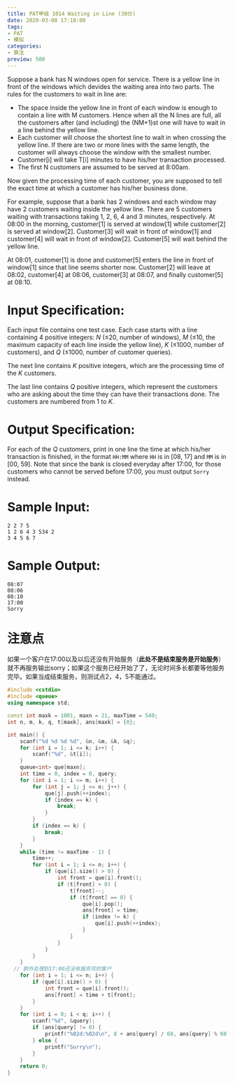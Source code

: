 ```yaml
---
title: PAT甲级 1014 Waiting in Line (30分)
date: 2020-03-08 17:18:00
tags: 
- PAT
- 模拟
categories: 
- 算法
preview: 500
---
```


Suppose a bank has N windows open for service. There is a yellow line in front of the windows which devides the waiting area into two parts. The rules for the customers to wait in line are:

- The space inside the yellow line in front of each window is enough to contain a line with M customers. Hence when all the N lines are full, all the customers after (and including) the (NM+1)st one will have to wait in a line behind the yellow line.
- Each customer will choose the shortest line to wait in when crossing the yellow line. If there are two or more lines with the same length, the customer will always choose the window with the smallest number.
- Customer[i] will take T[i] minutes to have his/her transaction processed.
- The first N customers are assumed to be served at 8:00am.

Now given the processing time of each customer, you are supposed to tell the exact time at which a customer has his/her business done.

For example, suppose that a bank has 2 windows and each window may have 2 customers waiting inside the yellow line. There are 5 customers waiting with transactions taking 1, 2, 6, 4 and 3 minutes, respectively. At 08:00 in the morning, customer[1] is served at window[1] while customer[2] is served at window[2]. Customer[3] will wait in front of window[1] and customer[4] will wait in front of window[2]. Customer[5] will wait behind the yellow line.

At 08:01, customer[1] is done and customer[5] enters the line in front of window[1] since that line seems shorter now. Customer[2] will leave at 08:02, customer[4] at 08:06, customer[3] at 08:07, and finally customer[5] at 08:10.

# Input Specification:

Each input file contains one test case. Each case starts with a line containing 4 positive integers: *N* (≤20, number of windows), *M* (≤10, the maximum capacity of each line inside the yellow line), *K* (≤1000, number of customers), and *Q* (≤1000, number of customer queries).

The next line contains *K* positive integers, which are the processing time of the *K* customers.

The last line contains *Q* positive integers, which represent the customers who are asking about the time they can have their transactions done. The customers are numbered from 1 to *K*.

# Output Specification:

For each of the *Q* customers, print in one line the time at which his/her transaction is finished, in the format `HH:MM` where `HH` is in [08, 17] and `MM` is in [00, 59]. Note that since the bank is closed everyday after 17:00, for those customers who cannot be served before 17:00, you must output `Sorry` instead.

# Sample Input:

```in
2 2 7 5
1 2 6 4 3 534 2
3 4 5 6 7
```

# Sample Output:

```out
08:07
08:06
08:10
17:00
Sorry
```

# 注意点

如果⼀个客户在17:00以及以后还没有开始服务（**此处不是结束服务是开始服务**）就不再服务输出sorry；如果这个服务已经开始了了，无论时间多长都要等他服务完毕。如果当成结束服务，则测试点2，4，5不能通过。

```cpp
#include <cstdio>
#include <queue>
using namespace std;

const int maxk = 1001, maxn = 21, maxTime = 540;
int n, m, k, q, t[maxk], ans[maxk] = {0};

int main() {
    scanf("%d %d %d %d", &n, &m, &k, &q);
    for (int i = 1; i <= k; i++) {
        scanf("%d", &t[i]);
    }
    queue<int> que[maxn];
    int time = 0, index = 0, query;
    for (int i = 1; i <= m; i++) {
        for (int j = 1; j <= n; j++) {
            que[j].push(++index);
            if (index == k) {
                break;
            }
        }
        if (index == k) {
            break;
        }
    }
    while (time != maxTime - 1) {
        time++;
        for (int i = 1; i <= n; i++) {
            if (que[i].size() > 0) {
                int front = que[i].front();
                if (t[front] > 0) {
                    t[front]--;
                    if (t[front] == 0) {
                        que[i].pop();
                        ans[front] = time;
                        if (index != k) {
                            que[i].push(++index);
                        }
                    }
                }
            }
        }
    }
  // 额外处理到17:00还没有服务完的客户
    for (int i = 1; i <= n; i++) {
        if (que[i].size() > 0) {
            int front = que[i].front();
            ans[front] = time + t[front];
        }
    }
    for (int i = 0; i < q; i++) {
        scanf("%d", &query);
        if (ans[query] != 0) {
            printf("%02d:%02d\n", 8 + ans[query] / 60, ans[query] % 60);
        } else {
            printf("Sorry\n");
        }
    }
    return 0;
}
```


